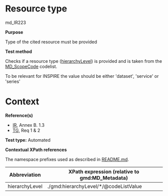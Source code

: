 
# Resource type

	

md_IR223

**Purpose**	

Type of the cited resource must be provided

**Test method**	

Checks if a resource type ([hierarchyLevel](#hierarchyLevel)) is provided and is taken from the [MD_ScopeCode](http://inspire.ec.europa.eu/metadata-codelist/ResourceType/) codelist.

To be relevant for INSPIRE the value should be either 'dataset', 'service' or 'series' 
  
# Context 

**Reference(s)**	 

* [IR](./README.md#IR), Annex B. 1.3
* [TG](./README.md#TG), Req 1 & 2

**Test type:** Automated

**Contextual XPath references**

The namespace prefixes used as described in [README.md](./README.md#namespaces).

Abbreviation                                   |  XPath expression (relative to gmd:MD_Metadata)
-----------------------------------------------| -------------------------------------------------------------------------
hierarchyLevel <a name="hierarchyLevel"></a>   | ./gmd:hierarchyLevel/*/@codeListValue